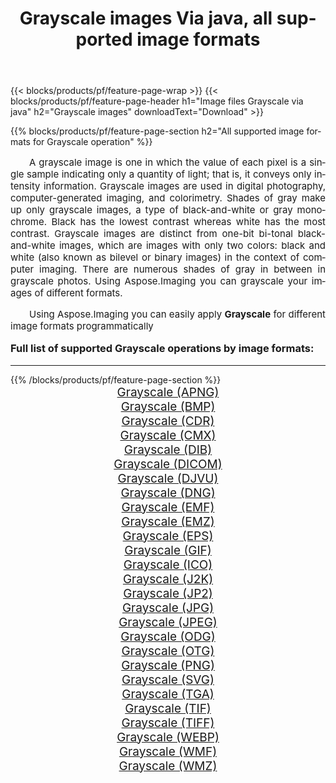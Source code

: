 ﻿---
title: Grayscale images Via java, all supported image formats 
weight: 3920
url: /java/grayscale/ 
lang: en
langdirlevel: 2
locales: zh-hans,ja,it,ru,de,es,fr,nl,id,lt,pl,pt,vi,tr,ko,zh-hant,ar,hi,th,sv,cs,uk,he
description: Using Aspose.Imaging you can easily Grayscale images Via java
---

{{< blocks/products/pf/feature-page-wrap >}}
{{< blocks/products/pf/feature-page-header h1="Image files Grayscale via java" h2="Grayscale images" downloadText="Download" >}}


{{% blocks/products/pf/feature-page-section  h2="All supported image formats for Grayscale operation" %}}
<p align="justify" style="text-indent:2em;font-size:15px;">
A grayscale image is one in which the value of each pixel is a single sample indicating only a quantity of light; that is, it conveys only intensity information. Grayscale images are used in digital photography, computer-generated imaging, and colorimetry. Shades of gray make up only grayscale images, a type of black-and-white or gray monochrome. Black has the lowest contrast whereas white has the most contrast. Grayscale images are distinct from one-bit bi-tonal black-and-white images, which are images with only two colors: black and white (also known as bilevel or binary images) in the context of computer imaging. There are numerous shades of gray in between in grayscale photos. Using Aspose.Imaging you can grayscale your images of different formats.
</p>
<p align="justify" style="text-indent:2em;font-size:15px;">
Using Aspose.Imaging you can easily apply <b>Grayscale</b> for different image formats programmatically
</p>
<h3 style="margin-top:16px;">
Full list of supported Grayscale operations by image formats:
</h3>
<hr/>
{{% /blocks/products/pf/feature-page-section %}}
<div class="container-fluid productfamilypage bg-gray">
    <div class="convertypes bg-gray agp-content section">
        <div class="container">
		<div class="row other-converters" style="gap: 10px;font-size: 19px;text-align:center;">
		    <div class='col-md-3 other-converter remove-lp remove-rp'><a href="/imaging/java/grayscale/apng/" style="padding:15px;">Grayscale (APNG)</a></div><div class='col-md-3 other-converter remove-lp remove-rp'><a href="/imaging/java/grayscale/bmp/" style="padding:15px;">Grayscale (BMP)</a></div><div class='col-md-3 other-converter remove-lp remove-rp'><a href="/imaging/java/grayscale/cdr/" style="padding:15px;">Grayscale (CDR)</a></div><div class='col-md-3 other-converter remove-lp remove-rp'><a href="/imaging/java/grayscale/cmx/" style="padding:15px;">Grayscale (CMX)</a></div><div class='col-md-3 other-converter remove-lp remove-rp'><a href="/imaging/java/grayscale/dib/" style="padding:15px;">Grayscale (DIB)</a></div><div class='col-md-3 other-converter remove-lp remove-rp'><a href="/imaging/java/grayscale/dicom/" style="padding:15px;">Grayscale (DICOM)</a></div><div class='col-md-3 other-converter remove-lp remove-rp'><a href="/imaging/java/grayscale/djvu/" style="padding:15px;">Grayscale (DJVU)</a></div><div class='col-md-3 other-converter remove-lp remove-rp'><a href="/imaging/java/grayscale/dng/" style="padding:15px;">Grayscale (DNG)</a></div><div class='col-md-3 other-converter remove-lp remove-rp'><a href="/imaging/java/grayscale/emf/" style="padding:15px;">Grayscale (EMF)</a></div><div class='col-md-3 other-converter remove-lp remove-rp'><a href="/imaging/java/grayscale/emz/" style="padding:15px;">Grayscale (EMZ)</a></div><div class='col-md-3 other-converter remove-lp remove-rp'><a href="/imaging/java/grayscale/eps/" style="padding:15px;">Grayscale (EPS)</a></div><div class='col-md-3 other-converter remove-lp remove-rp'><a href="/imaging/java/grayscale/gif/" style="padding:15px;">Grayscale (GIF)</a></div><div class='col-md-3 other-converter remove-lp remove-rp'><a href="/imaging/java/grayscale/ico/" style="padding:15px;">Grayscale (ICO)</a></div><div class='col-md-3 other-converter remove-lp remove-rp'><a href="/imaging/java/grayscale/j2k/" style="padding:15px;">Grayscale (J2K)</a></div><div class='col-md-3 other-converter remove-lp remove-rp'><a href="/imaging/java/grayscale/jp2/" style="padding:15px;">Grayscale (JP2)</a></div><div class='col-md-3 other-converter remove-lp remove-rp'><a href="/imaging/java/grayscale/jpg/" style="padding:15px;">Grayscale (JPG)</a></div><div class='col-md-3 other-converter remove-lp remove-rp'><a href="/imaging/java/grayscale/jpeg/" style="padding:15px;">Grayscale (JPEG)</a></div><div class='col-md-3 other-converter remove-lp remove-rp'><a href="/imaging/java/grayscale/odg/" style="padding:15px;">Grayscale (ODG)</a></div><div class='col-md-3 other-converter remove-lp remove-rp'><a href="/imaging/java/grayscale/otg/" style="padding:15px;">Grayscale (OTG)</a></div><div class='col-md-3 other-converter remove-lp remove-rp'><a href="/imaging/java/grayscale/png/" style="padding:15px;">Grayscale (PNG)</a></div><div class='col-md-3 other-converter remove-lp remove-rp'><a href="/imaging/java/grayscale/svg/" style="padding:15px;">Grayscale (SVG)</a></div><div class='col-md-3 other-converter remove-lp remove-rp'><a href="/imaging/java/grayscale/tga/" style="padding:15px;">Grayscale (TGA)</a></div><div class='col-md-3 other-converter remove-lp remove-rp'><a href="/imaging/java/grayscale/tif/" style="padding:15px;">Grayscale (TIF)</a></div><div class='col-md-3 other-converter remove-lp remove-rp'><a href="/imaging/java/grayscale/tiff/" style="padding:15px;">Grayscale (TIFF)</a></div><div class='col-md-3 other-converter remove-lp remove-rp'><a href="/imaging/java/grayscale/webp/" style="padding:15px;">Grayscale (WEBP)</a></div><div class='col-md-3 other-converter remove-lp remove-rp'><a href="/imaging/java/grayscale/wmf/" style="padding:15px;">Grayscale (WMF)</a></div><div class='col-md-3 other-converter remove-lp remove-rp'><a href="/imaging/java/grayscale/wmz/" style="padding:15px;">Grayscale (WMZ)</a></div>
                </div>
        </div>
    </div>
</div>
<br/>
